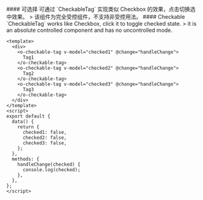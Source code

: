 <cn>
#### 可选择
可通过 `CheckableTag` 实现类似 Checkbox 的效果，点击切换选中效果。
> 该组件为完全受控组件，不支持非受控用法。
</cn>

<us>
#### Checkable
`CheckableTag` works like Checkbox, click it to toggle checked state.
> it is an absolute controlled component and has no uncontrolled mode.
</us>

```vue
<template>
  <div>
    <o-checkable-tag v-model="checked1" @change="handleChange">
      Tag1
    </o-checkable-tag>
    <o-checkable-tag v-model="checked2" @change="handleChange">
      Tag2
    </o-checkable-tag>
    <o-checkable-tag v-model="checked3" @change="handleChange">
      Tag3
    </o-checkable-tag>
  </div>
</template>
<script>
export default {
  data() {
    return {
      checked1: false,
      checked2: false,
      checked3: false,
    };
  },
  methods: {
    handleChange(checked) {
      console.log(checked);
    },
  },
};
</script>
```
